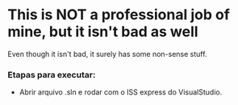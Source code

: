 # This is NOT a professional job of mine, but it isn't bad as well

Even though it isn't bad, it surely has some non-sense stuff.

### Etapas para executar:

- Abrir arquivo .sln e rodar com o ISS express do VisualStudio.
